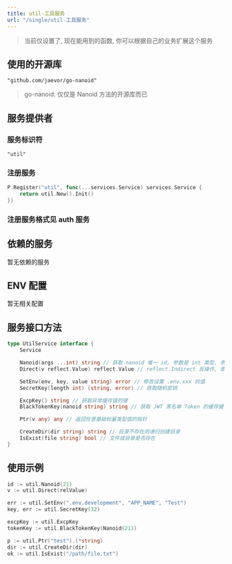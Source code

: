```yaml
---
title: util-工具服务
url: "/single/util-工具服务"
---
```


> 当前仅设置了, 现在能用到的函数, 你可以根据自己的业务扩展这个服务

## 使用的开源库

```
"github.com/jaevor/go-nanoid"
```
> go-nanoid: 仅仅是 Nanoid 方法的开源库而已

## 服务提供者

### 服务标识符

```
"util"
```

### 注册服务

```go
P.Register("util", func(...services.Service) services.Service {
    return util.New().Init()
})
```

### 注册服务格式见 auth 服务

## 依赖的服务

暂无依赖的服务

## ENV 配置

暂无相关配置

## 服务接口方法

```go
type UtilService interface {
	Service

	Nanoid(args ...int) string // 获取 nanoid 唯一 id, 参数是 int 类型, 例如: util.Nanoid(32) 获取 32 字节长度的唯一 id, 默认是 21 字节
	Direct(v reflect.Value) reflect.Value // reflect.Indirect 反操作, 即获取值的指针变量

	SetEnv(env, key, value string) error // 修改设置 .env.xxx 的值
	SecretKey(length int) (string, error) // 获取随机密钥

	ExcpKey() string // 获取异常缓存值的键
	BlackTokenKey(nanoid string) string // 获取 JWT 黑名单 Token 的缓存键

	Ptr(v any) any // 返回任意基础标量类型值的指针

	CreateDir(dir string) string // 目录不存在则递归创建目录
	IsExist(file string) bool // 文件或目录是否存在
}
```



## 使用示例

```go
id := util.Nanoid(21)
v := util.Direct(relValue)

err := util.SetEnv(".env.development", "APP_NAME", "Test")
key, err := util.SecretKey(32)

excpKey := util.ExcpKey
tokenKey := util.BlackTokenKey(Nanoid(21))

p := util.Ptr("test").(*string)
dir := util.CreateDir(dir)
ok := util.IsExist("/path/file.txt")
```